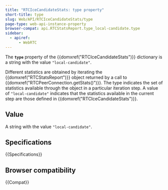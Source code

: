 ```yaml
---
title: "RTCIceCandidateStats: type property"
short-title: type
slug: Web/API/RTCIceCandidateStats/type
page-type: web-api-instance-property
browser-compat: api.RTCStatsReport.type_local-candidate.type
sidebar:
  - apiref:
      - WebRTC
---
```


The **`type`** property of the {{domxref("RTCIceCandidateStats")}} dictionary is a string with the value `"local-candidate"`.

Different statistics are obtained by iterating the {{domxref("RTCStatsReport")}} object returned by a call to {{domxref("RTCPeerConnection.getStats()")}}.
The type indicates the set of statistics available through the object in a particular iteration step.
A value of `"local-candidate"` indicates that the statistics available in the current step are those defined in {{domxref("RTCIceCandidateStats")}}.

## Value

A string with the value `"local-candidate"`.

## Specifications

{{Specifications}}

## Browser compatibility

{{Compat}}
